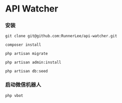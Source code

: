 # API Watcher

### 安装
```
git clone git@github.com:RunnerLee/api-watcher.git

composer install

php artisan migrate

php artisan admin:install

php artisan db:seed
```

### 启动微信机器人
```
php vbot
```